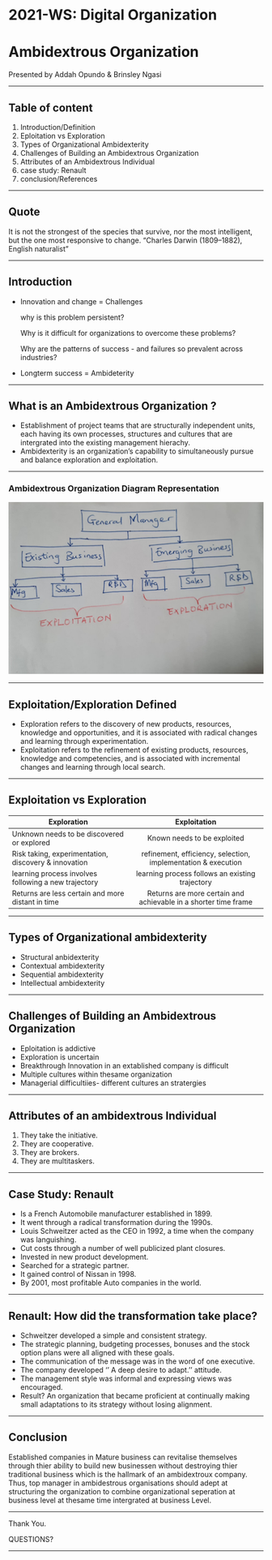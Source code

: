 # 2021-WS: Digital Organization

# Ambidextrous Organization
Presented by  Addah Opundo & Brinsley Ngasi

---

## Table of content
1. Introduction/Definition
1. Eploitation vs Exploration
1. Types of Organizational Ambidexterity
1. Challenges of Building an Ambidextrous Organization
1. Attributes of an Ambidextrous Individual
1. case study: Renault 
1. conclusion/References

---

## Quote

It is not the strongest of the species that survive, nor the most intelligent, but the one most responsive to change.
		“Charles Darwin (1809–1882), English naturalist”

---

## Introduction

-  Innovation and change = Challenges

    why is this problem persistent?

     Why is it difficult for organizations to overcome these problems?

     Why are the patterns of success - and failures so prevalent across industries?

- Longterm success = Ambideterity

---

## What is an Ambidextrous Organization ?

- Establishment of project teams that are structurally independent units, each having its own processes, structures and cultures that are intergrated into the existing management hierachy.
- Ambidexterity is an organization’s capability to simultaneously pursue and balance exploration and exploitation.

---

### Ambidextrous Organization Diagram Representation

![Diagram](ExploitationVsExploration.jpg)

---

## Exploitation/Exploration Defined

- Exploration refers to the discovery of new products, resources, knowledge and opportunities, and it is associated with radical changes and learning through experimentation.
- Exploitation refers to the refinement of existing products, resources, knowledge and competencies, and is associated with incremental changes and learning through local search.

---
## Exploitation vs Exploration

Exploration                                            | Exploitation                         |
| -------------                                         |:------------------------------------:|
| Unknown needs to be discovered or explored           | Known needs to be exploited                  |
| Risk taking, experimentation, discovery & innovation | refinement, efficiency, selection, implementation & execution |
| learning process involves following a new trajectory | learning process follows an existing trajectory             |
| Returns are less certain and more distant in time    | Returns are more certain and achievable in a shorter time frame       |

---

## Types of  Organizational ambidexterity
- Structural anbidexterity 
- Contextual ambidexterity 
- Sequential ambidexterity
- Intellectual ambidexterity

---

## Challenges of Building an Ambidextrous Organization

- Eploitation is addictive
- Exploration is uncertain
- Breakthrough Innovation in an extablished company is difficult
- Multiple cultures within thesame organization
- Managerial difficultiies- different cultures an stratergies

---

## Attributes of an ambidextrous Individual

1. They take the initiative.
1. They are cooperative.
1. They are brokers.
1. They are multitaskers.

---

## Case Study: Renault

- Is a French Automobile manufacturer established in 1899.
- It went through a radical transformation during the 1990s. 
- Louis Schweitzer acted as the CEO in 1992, a time when the company was languishing. 
- Cut costs through a number of well publicized plant closures.
- Invested in new product development.
- Searched for a strategic partner.
- It gained control of Nissan in 1998.
- By 2001, most profitable Auto companies in the world.

---

## Renault: How did the transformation take place?

- Schweitzer developed a simple and consistent strategy.
- The strategic planning, budgeting processes, bonuses and the stock option plans were all aligned with these goals.
- The communication of the message was in the word of one executive.
- The company developed  ‘’ A deep desire to adapt.’’ attitude.
- The management style was informal and expressing views was encouraged.
- Result? An organization that became proficient at continually making small adaptations to its strategy without losing alignment.

---

## Conclusion

Established companies in Mature business can revitalise themselves through thier ability to build new businessen without destroying thier traditional business which is the hallmark of an ambidextroux company. Thus, top manager in ambidestrous organisations should adept at structuring the organization to combine organizational seperation at business level at thesame time intergrated at business Level.

---
Thank You.

QUESTIONS?

---

